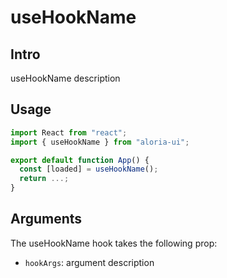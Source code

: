 # useHookName

## Intro

<p>useHookName description</p>

## Usage

```jsx
import React from "react";
import { useHookName } from "aloria-ui";

export default function App() {
  const [loaded] = useHookName();
  return ...;
}
```

## Arguments

<p>

The useHookName hook takes the following prop:

<ul>

<li>

`hookArgs`: argument description

</li>

</ul>

</p>
